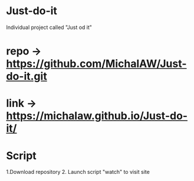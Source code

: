 # Just-do-it
Individual project called "Just od it"

# repo -> https://github.com/MichalAW/Just-do-it.git

# link -> https://michalaw.github.io/Just-do-it/

# Script
1.Download repository
2. Launch script "watch" to visit site
